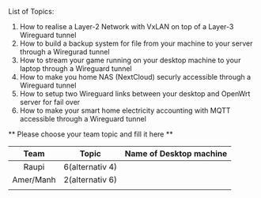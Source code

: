List of Topics:

1. How to realise a Layer-2 Network with VxLAN on top of a Layer-3 Wireguard tunnel
2. How to build a backup system for file from your machine to your server through a Wiregurad tunnel
3. How to stream your game running on your desktop machine to your laptop through a Wireguard tunnel
4. How to make you home NAS (NextCloud) securly accessible through a Wireguard tunnel
5. How to setup two Wireguard links between your desktop and OpenWrt server for fail over
6. How to make your smart home electricity accounting with MQTT accessible through a Wireguard tunnel


** Please choose your team topic and fill it here **

|  Team 	    | Topic             | Name of Desktop machine
| :-------:   | :---------------: | :-----------------------: | 
|   Raupi     | 6(alternativ 4)   |
| Amer/Manh   | 2(alternativ 6)   |
|             |                   |
